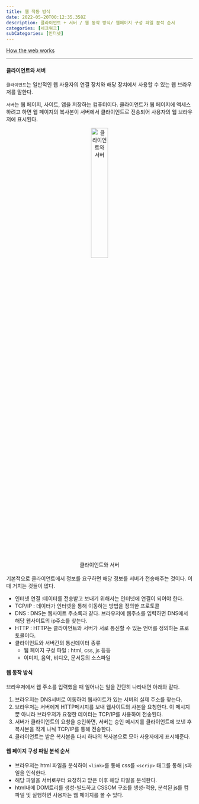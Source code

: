 ```yaml
---
title: 웹 작동 방식
date: 2022-05-20T00:12:35.358Z
description: 클라이언트 + 서버 / 웹 동작 방식/ 웹페이지 구성 파일 분석 순서
categories: [네크워크]
subCategories: [인터넷]
---
```


[How the web works](https://developer.mozilla.org/en-US/docs/Learn/Getting_started_with_the_web/How_the_Web_works)

---

#### 클라이언트와 서버

`클라이언트`는 일반적인 웹 사용자의 연결 장치와 해당 장치에서 사용할 수 있는 웹 브라우저를 말한다.

`서버`는 웹 페이지, 사이트, 앱을 저장하는 컴퓨터이다. 클라이언트가 웹 페이지에 액세스 하려고 하면 웹 페이지의 복사본이 서버에서 클라이언트로 전송되어 사용자의 웹 브라우저에 표시된다.

<div width='100%' style=' text-align:center'><img src="https://developer.mozilla.org/en-US/docs/Learn/Getting_started_with_the_web/How_the_Web_works/simple-client-server.png" alt="클라이언트와 서버" width="30%">
<div>클라이언트와 서버</div>
</div>

<br>
기본적으로 클라이언트에서 정보를 요구하면 해당 정보를 서버가 전송해주는 것이다. 이때 거치는 것들이 많다.

- 인터넷 연결 :데이터를 전송받고 보내기 위해서는 인터넷에 연결이 되어야 한다.
- TCP/IP : 데이터가 인터넷을 통해 이동하는 방법을 정의한 프로토콜
- DNS : DNS는 웹사이트 주소록과 같다. 브라우저에 웹주소를 입력하면 DNS에서 해당 웹사이트의 ip주소를 찾는다.
- HTTP : HTTP는 클라이언트와 서버가 서로 통신할 수 있는 언어를 정의하는 프로토콜이다.
- 클라이언트와 서버간의 통신데이터 종류
  - 웹 페이지 구성 파일 : html, css, js 등등
  - 이미지, 음악, 비디오, 문서등의 소스파일

#### 웹 동작 방식

브라우저에서 웹 주소를 입력했을 때 일어나는 일을 간단히 나타내면 아래와 같다.

1. 브라우저는 DNS서버로 이동하여 웹사이트가 있는 서버의 실제 주소를 찾는다.
2. 브라우저는 서버에게 HTTP메시지를 보내 웹사이트의 사본을 요청한다. 이 메시지 뿐 아니라 브라우저가 요청한 데이터는 TCP/IP를 사용하여 전송된다.
3. 서버가 클라이언트의 요청을 승인하면, 서버는 승인 메시지를 클라이언트에 보낸 후 복사본을 작게 나눠 TCP/IP를 통해 전송한다.
4. 클라이언트는 받은 복사본을 다시 하나의 복사본으로 모아 사용자에게 표시해준다.

#### 웹 페이지 구성 파일 분석 순서

- 브라우저는 html 파일을 분석하여 `<link>`를 통해 css를 `<scrip>` 태그를 통해 js파일을 인식한다.
- 해당 파일을 서버로부터 요청하고 받은 이후 해당 파일을 분석한다.
- html내에 DOM트리를 생성-빌드하고 CSSOM 구조를 생성-적용, 분석된 js를 컴파일 및 실행하면 사용자는 웹 페이지를 볼 수 있다.
